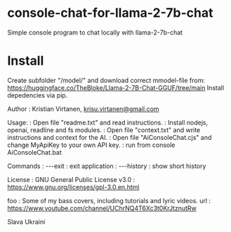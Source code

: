 # console-chat-for-llama-2-7b-chat
Simple console program to chat locally with llama-2-7b-chat

# Install
Create subfolder "/model/" and download correct mmodel-file from: https://huggingface.co/TheBloke/Llama-2-7B-Chat-GGUF/tree/main
Install depedencies via pip.

Author          : Kristian Virtanen, krisu.virtanen@gmail.com

Usage:          : Open file "readme.txt" and read instructions.
                : Install nodejs, openai, readline and fs modules.
                : Open file "context.txt" and write instructions and context for the AI.
                : Open file "AiConsoleChat.cjs" and change MyApiKey to your own API key.
                : run from console AiConsoleChat.bat

Commands        : ---exit                   : exit application
                : ---history                : show short history


License         : GNU General Public License v3.0
                : https://www.gnu.org/licenses/gpl-3.0.en.html


foo             : Some of my bass covers, including tutorials and lyric videos.
url             : https://www.youtube.com/channel/UChrNQ4T6Xc3t0KrJtznutRw

Slava Ukraini
